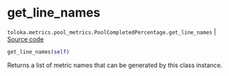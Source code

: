 # get_line_names
`toloka.metrics.pool_metrics.PoolCompletedPercentage.get_line_names` | [Source code](https://github.com/Toloka/toloka-kit/blob/v1.1.3/src/metrics/pool_metrics.py#L184)

```python
get_line_names(self)
```

Returns a list of metric names that can be generated by this class instance.

